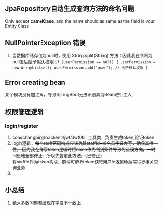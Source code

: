 ## JpaRepository自动生成查询方法的命名问题
Only accept **camelCase**, and the name should as same as the field in your Entity Class

## NullPointerException 错误
1. 当数据库储存值为null时，使用 String.split(String) 方法：因此我在判断为null值后赋予默认权限
`if (userPermission == null) {
   userPermission = new ArrayList<>();
   userPermission.add("user"); // 给予默认权限
   }`

## Error creating bean
某个模块没有加注解，导致SpringBoot无法识别其为Bean进行注入

## 权限管理逻辑
### login/register
1. com/changping/backend/jwt/JwtUtil: 工具类，负责生成token,验证token
2. login逻辑：~~每个staff密码构成应该为其staffId+校名首字母大写，确保其唯一性，
   因为我在编写token逻辑时将name作为判别条件导致的错误方向，一时间很难全部修正，所以先暂定此方法。~~（已修正）<br>
   将staffId作为token构成，前端可解析token获取用户Id返回给后端进行相关查询业务
3. 
## 小总结
1. 绝大多数问题都出现在字段不一致上

